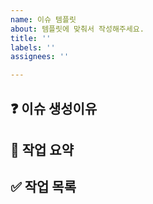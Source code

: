 ```yaml
---
name: 이슈 템플릿
about: 템플릿에 맞춰서 작성해주세요.
title: ''
labels: ''
assignees: ''

---
```


## ❓ 이슈 생성이유

## 📝 작업 요약

## ✅ 작업 목록
